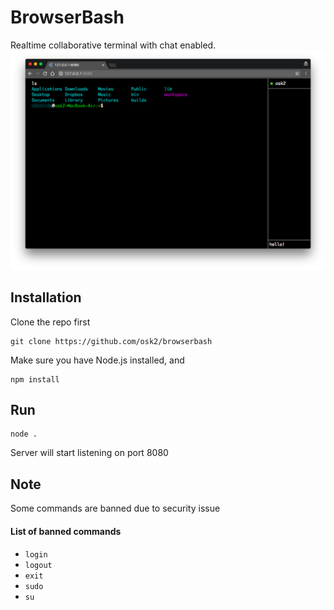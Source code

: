 # BrowserBash

Realtime collaborative terminal with chat enabled.
![Preview](https://raw.githubusercontent.com/osk2/browserbash/master/img/preview.png)

## Installation

Clone the repo first
```
git clone https://github.com/osk2/browserbash
```

Make sure you have Node.js installed, and

```
npm install
```

## Run

```
node .
```

Server will start listening on port 8080

## Note

Some commands are banned due to security issue

#### List of banned commands

- `login`
- `logout`
- `exit`
- `sudo`
- `su`
